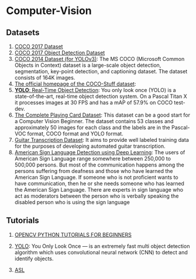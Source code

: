 # Computer-Vision

## **Datasets**
1. [COCO 2017 Dataset](https://www.kaggle.com/datasets/awsaf49/coco-2017-dataset)
2. [COCO 2017 Object Detection Dataset](https://www.kaggle.com/datasets/moeinshariatnia/coco-2017-object-detection-dataset)
3. [COCO 2014 Dataset (for YOLOv3)](https://www.kaggle.com/datasets/jeffaudi/coco-2014-dataset-for-yolov3): The MS COCO (Microsoft Common Objects in Context) dataset is a large-scale object detection, segmentation, key-point detection, and captioning dataset. The dataset consists of 164K images.
4. [The official homepage of the COCO-Stuff dataset](https://github.com/nightrome/cocostuff):
5. [**YOLO**: Real-Time Object Detection](https://pjreddie.com/darknet/yolo/): You only look once (YOLO) is a state-of-the-art, real-time object detection system. On a Pascal Titan X it processes images at 30 FPS and has a mAP of 57.9% on COCO test-dev.
6. [The Complete Playing Card Dataset](https://www.kaggle.com/datasets/jaypradipshah/the-complete-playing-card-dataset): This dataset can be a good start for a Computer Vision Beginner. The dataset contains 53 classes and approximately 50 images for each class and the labels are in the Pascal-VOC format, COCO format and YOLO format.
7. [Guitar Transcription Dataset](https://www.kaggle.com/datasets/jacksonlightfoot/guitar-transcription-dataset):  It aims to provide well labeled training data for the purposes of developing automated guitar transcription.
8. [American Sign Language Detection using Deep Learning](https://debuggercafe.com/american-sign-language-detection-using-deep-learning/): The users of American Sign Language range somewhere between 250,000 to 500,000 persons. But most of the communication happens among the persons suffering from deafness and those who have learned the American Sign Language. If someone who is not proficient wants to have communication, then he or she needs someone who has learned the American Sign Language. There are experts in sign language who act as moderators between the person who is verbally speaking the disabled person who is using the sign language


## Tutorials
1. [OPENCV PYTHON TUTORIALS FOR BEGINNERS](https://github.com/murtazahassan/OpenCV-Python-Tutorials-and-Projects)

2. [YOLO](https://opencv-tutorial.readthedocs.io/en/latest/yolo/yolo.html#yolo-object-detection): You Only Look Once — is an extremely fast multi object detection algorithm which uses convolutional neural network (CNN) to detect and identify objects.
3. [ASL](https://github.com/abdullahmujahidali/American-Sign-Language/blob/master/scrip.py)



